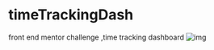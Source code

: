 # timeTrackingDash
front end mentor challenge ,time tracking dashboard
![img](design/desktop-design.jpg)
